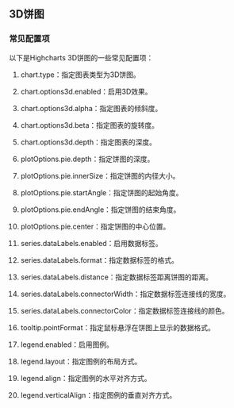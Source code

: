 ## 3D饼图
### 常见配置项
以下是Highcharts 3D饼图的一些常见配置项：
1. chart.type：指定图表类型为3D饼图。

2. chart.options3d.enabled：启用3D效果。

3. chart.options3d.alpha：指定图表的倾斜度。

4. chart.options3d.beta：指定图表的旋转度。

5. chart.options3d.depth：指定图表的深度。

6. plotOptions.pie.depth：指定饼图的深度。

7. plotOptions.pie.innerSize：指定饼图的内径大小。

8. plotOptions.pie.startAngle：指定饼图的起始角度。

9. plotOptions.pie.endAngle：指定饼图的结束角度。

10. plotOptions.pie.center：指定饼图的中心位置。

11. series.dataLabels.enabled：启用数据标签。

12. series.dataLabels.format：指定数据标签的格式。

13. series.dataLabels.distance：指定数据标签距离饼图的距离。

14. series.dataLabels.connectorWidth：指定数据标签连接线的宽度。

15. series.dataLabels.connectorColor：指定数据标签连接线的颜色。

16. tooltip.pointFormat：指定鼠标悬浮在饼图上显示的数据格式。

17. legend.enabled：启用图例。

18. legend.layout：指定图例的布局方式。

19. legend.align：指定图例的水平对齐方式。

20. legend.verticalAlign：指定图例的垂直对齐方式。 